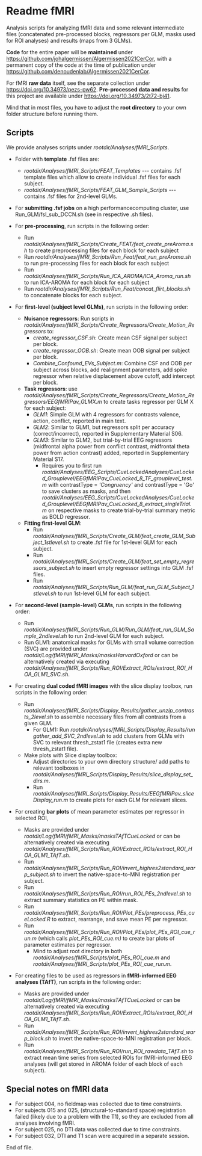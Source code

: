 # Readme fMRI

Analysis scripts for analyzing fMRI data and some relevant intermediate files (concatenated pre-processed blocks, regressors per GLM, masks used for ROI analyses) and results (maps from 3 GLMs). 

**Code** for the entire paper will be **maintained** under https://github.com/johalgermissen/Algermissen2021CerCor, with a permanent copy of the code at the time of publication under https://github.com/denoudenlab/Algermissen2021CerCor.

For fMRI **raw data** itself, see the separate collection under https://doi.org/10.34973/pezs-pw62.
**Pre-processed data and results** for this project are available under https://doi.org/10.34973/2t72-bj41.

Mind that in most files, you have to adjust the **root directory** to your own folder structure before running them.

## Scripts ##

We provide analyses scripts under *rootdir/Analyses/fMRI_Scripts*. 

- Folder with **template** .fsf files are:
	- *rootdir/Analyses/fMRI_Scripts/FEAT_Templates* --- contains .fsf template files which allow to create individual .fsf files for each subject.	
 	- *rootdir/Analyses/fMRI_Scripts/FEAT_GLM_Sample_Scripts* --- contains .fsf files for 2nd-level GLMs.
- For **submitting .fsf jobs** on a high performancecomputing cluster, use Run_GLM/fsl_sub_DCCN.sh (see in respective .sh files).
- For **pre-processing**, run scripts in the following order:
	- Run *rootdir/Analyses/fMRI_Scripts/Create_FEAT/feat_create_preAroma.sh* to create preprocessing files for each block for each subject
	- Run *rootdir/Analyses/fMRI_Scripts/Run_Feat/feat_run_preAroma.sh* to run pre-processing files for each block for each subject
	- Run *rootdir/Analyses/fMRI_Scripts/Run_ICA_AROMA/ICA_Aroma_run.sh* to run ICA-AROMA for each block for each subject
	- Run *rootdir/Analyses/fMRI_Scripts/Run_Feat/concat_flirt_blocks.sh* to concatenate blocks for each subject.

- For **first-level (subject level GLMs)**, run scripts in the following order:
	- **Nuisance regressors**: Run scripts in *rootdir/Analyses/fMRI_Scripts/Create_Regressors/Create_Motion_Regressors* to:
		- *create_regressor_CSF.sh*: Create mean CSF signal per subject per block.
		- *create_regressor_OOB.sh*: Create mean OOB signal per subject per block.
		- *Combine_Confound_EVs_Subject.m*: Combine CSF and OOB per subject across blocks, add realignment parameters, add spike regressor when relative displacement above cutoff, add intercept per block.
	- **Task regressors**: use *rootdir/Analyses/fMRI_Scripts/Create_Regressors/Create_Motion_Regressors/EEGfMRIPav_GLMX.m* to create tasks regressor per GLM X for each subject:
		- *GLM1*: Simple GLM with 4 regressors for contrasts valence, action, conflict, reported in main text.
		- *GLM2*: Similar to GLM1, but regressors split per accuracy (correct/incorrect), reported in Supplementary Material S06.
		- *GLM3*: Similar to GLM2, but trial-by-trial EEG regressors (midfrontal alpha power from conflict contrast, midfrontal theta power from action contrast) added, reported in Supplementary Material S17.
			- Requires you to first run *rootdir/Analyses/EEG_Scripts/CueLockedAnalyses/CueLocked_Grouplevel/EEGfMRIPav_CueLocked_8_TF_grouplevel_test.m* with contrastType = *'Congruency'* and contrastType = 'Go' to save  clusters as masks, and then *rootdir/Analyses/EEG_Scripts/CueLockedAnalyses/CueLocked_Grouplevel/EEGfMRIPav_CueLocked_8_extract_singleTrial.m* on respective masks to create trial-by-trial summary metric as BOLD regressor.
	- **Fitting first-level GLM**: 
	    - Run *rootdir/Analyses/fMRI_Scripts/Create_GLM/feat_create_GLM_Subject_1stlevel.sh* to create .fsf file for 1st-level GLM for each subject.
	    - Run *rootdir/Analyses/fMRI_Scripts/Create_GLM/feat_set_empty_regressors_subject.sh* to insert empty regressor settings into GLM .fsf files.
	    - Run *rootdir/Analyses/fMRI_Scripts/Run_GLM/feat_run_GLM_Subject_1stlevel.sh* to run 1st-level GLM for each subject.
- For **second-level (sample-level) GLMs**, run scripts in the following order:
	- Run *rootdir/Analyses/fMRI_Scripts/Run_GLM/Run_GLM/feat_run_GLM_Sample_2ndlevel.sh* to run 2nd-level GLM for each subject.
	- Run GLM1: anatomical masks for GLMs with small volume correction (SVC) are provided under *rootdir/Log/fMRI/fMRI_Masks/masksHarvardOxford* or can be alternatively created via executing *rootdir/Analyses/fMRI_Scripts/Run_ROI/Extract_ROIs/extract_ROI_HOA_GLM1_SVC.sh*.	
- For creating **dual coded fMRI images** with the slice display toolbox, run scripts in the following order:
	- Run *rootdir/Analyses/fMRI_Scripts/Display_Results/gather_unzip_contrasts_2level.sh* to assemble necessary files from all contrasts from a given GLM.
	    - For GLM1: Run *rootdir/Analyses/fMRI_Scripts/Display_Results/run gather_add_SVC_2ndlevel.sh* to add clusters from GLMs with SVC to relevant thresh_zstat1 file (creates extra new thresh_zstat1 file).
	- Make plots with Slice display toolbox:
		- Adjust directories to your own directory structure/ add paths to relevant toolboxes in *rootdir/Analyses/fMRI_Scripts/Display_Results/slice_display_set_dirs.m*.
		- Run *rootdir/Analyses/fMRI_Scripts/Display_Results/EEGfMRIPav_sliceDisplay_run.m* to create plots for each GLM for relevant slices.
- For creating **bar plots** of mean parameter estimates per regressor in selected ROI, 
	- Masks are provided under *rootdir/Log/fMRI/fMRI_Masks/masksTAfTCueLocked* or can be alternatively created via executing *rootdir/Analyses/fMRI_Scripts/Run_ROI/Extract_ROIs/extract_ROI_HOA_GLM1_TAfT.sh*.
	- Run *rootdir/Analyses/fMRI_Scripts/Run_ROI/invert_highres2standard_warp_subject.sh* to invert the native-space-to-MNI registration per subject.
	- Run *rootdir/Analyses/fMRI_Scripts/Run_ROI/run_ROI_PEs_2ndlevel.sh* to extract summary statistics on PE within mask.
	- Run *rootdir/Analyses/fMRI_Scripts/Run_ROI/Plot_PEs/preprocess_PEs_cueLocked.R* to extract, rearrange, and save mean PE per regressor.
	- Run *rootdir/Analyses/fMRI_Scripts/Run_ROI/Plot_PEs/plot_PEs_ROI_cue_run.m* (which calls *plot_PEs_ROI_cue.m)* to create bar plots of parameter estimates per regressor.
		- Mind to adjust root directory in both *rootdir/Analyses/fMRI_Scripts/plot_PEs_ROI_cue.m* and *rootdir/Analyses/fMRI_Scripts/plot_PEs_ROI_cue_run.m*.
- For creating files to be used as regressors in **fMRI-informed EEG analyses (TAfT)**, run scripts in the following order: 
	- Masks are provided under *rootdir/Log/fMRI/fMRI_Masks/masksTAfTCueLocked* or can be alternatively created via executing *rootdir/Analyses/fMRI_Scripts/Run_ROI/Extract_ROIs/extract_ROI_HOA_GLM1_TAfT.sh*.
	- Run *rootdir/Analyses/fMRI_Scripts/Run_ROI/invert_highres2standard_warp_block.sh* to invert the native-space-to-MNI registration per block.
	- Run *rootdir/Analyses/fMRI_Scripts/Run_ROI/run_ROI_rawdata_TAfT.sh* to extract mean time series from selected ROIs for fMRI-informed EEG analyses (will get stored in AROMA folder of each block of each subject).

## Special notes on fMRI data
- For subject 004, no fieldmap was collected due to time constraints.
- For subjects 015 and 025, (structural-to-standard space) registration failed (likely due to a problem with the T1), so they are excluded from all analyses involving fMRI.
- For subject 025, no DTI data was collected due to time constraints.
- For subject 032, DTI and T1 scan were acquired in a separate session.

End of file.
